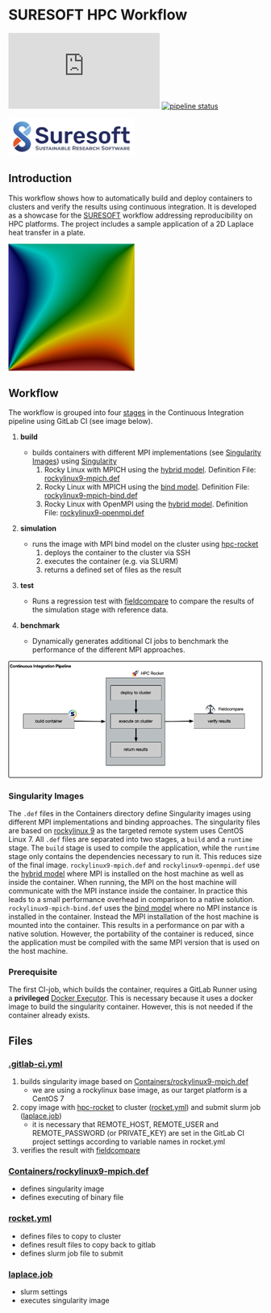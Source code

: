 # SURESOFT HPC Workflow

[![Matrix](https://img.shields.io/matrix/suresoft-general:matrix.org?server_fqdn=matrix.org)](https://matrix.to/#/#suresoft-general:matrix.org)
[![pipeline status](https://git.rz.tu-bs.de/soe.peters/suresoft-hpc-workflow/badges/main/pipeline.svg)](https://git.rz.tu-bs.de/soe.peters/suresoft-hpc-workflow/-/commits/main)


[<img src="img/SURESOFT-Logo.png" width="250"/>](img/SURESOFT-Logo.png)


## Introduction
This workflow shows how to automatically build and deploy containers to clusters and verify the results using continuous integration. It is developed as a showcase for the [SURESOFT](https://www.tu-braunschweig.de/suresoft) workflow addressing reproducibility on HPC platforms. The project includes a sample application of a 2D Laplace heat transfer in a plate.

[<img src="img/laplace2d.png" width="250"/>](img/laplace2d.png)
## Workflow
The workflow is grouped into four [stages](.gitlab-ci.yml) in the Continuous Integration pipeline using GitLab CI (see image below).

1. **build**
   - builds containers with different MPI implementations (see [Singularity Images](#singularity-images)) using [Singularity](https://docs.sylabs.io/guides/3.10/user-guide/)
     1. Rocky Linux with MPICH using the [hybrid model](https://docs.sylabs.io/guides/3.10/user-guide/mpi.html#hybrid-model). Definition File: [rockylinux9-mpich.def](Containers/rockylinux9-mpich.def)
     2. Rocky Linux with MPICH using the [bind model](https://docs.sylabs.io/guides/3.10/user-guide/mpi.html#bind-model). Definition File: [rockylinux9-mpich-bind.def](Containers/rockylinux9-mpich-bind.def)
     3. Rocky Linux with OpenMPI using the [hybrid model](https://docs.sylabs.io/guides/3.10/user-guide/mpi.html#hybrid-model). Definition File: [rockylinux9-openmpi.def](Containers/rockylinux9-openmpi.def)

2. **simulation**
   - runs the image with MPI bind model on the cluster using [hpc-rocket](https://doi.org/10.5281/zenodo.7355861)
      1. deploys the container to the cluster via SSH
      2. executes the container (e.g. via SLURM)
      3. returns a defined set of files as the result

3. **test**
   - Runs a regression test with [fieldcompare](https://gitlab.com/dglaeser/fieldcompare) to compare the results of the simulation stage with reference data.

4. **benchmark**
   - Dynamically generates additional CI jobs to benchmark the performance of the different MPI approaches.


![Workflow](img/workflow.png)


### Singularity Images

The `.def` files in the Containers directory define Singularity images using different MPI implementations and binding approaches. The singularity files are based on [rockylinux 9](https://rockylinux.org/) as the targeted remote system uses CentOS Linux 7.
All `.def` files are separated into two stages, a `build` and a `runtime` stage.
The `build` stage is used to compile the application, while the `runtime` stage only contains the dependencies necessary to run it.
This reduces size of the final image.
`rockylinux9-mpich.def` and `rockylinux9-openmpi.def` use the [hybrid model](https://docs.sylabs.io/guides/3.10/user-guide/mpi.html#hybrid-model) where MPI is installed on the host machine as well as inside the container. 
When running, the MPI on the host machine will communicate with the MPI instance inside the container. 
In practice this leads to a small performance overhead in comparison to a native solution.
`rockylinux9-mpich-bind.def` uses the [bind model](https://docs.sylabs.io/guides/3.10/user-guide/mpi.html#bind-model) where no MPI instance is installed in the container.
Instead the MPI installation of the host machine is mounted into the container.
This results in a performance on par with a native solution.
However, the portability of the container is reduced, since the application must be compiled with the same MPI version that is used on the host machine.


### Prerequisite
The first CI-job, which builds the container, requires a GitLab Runner using a **privileged** [Docker Executor](https://docs.gitlab.com/runner/executors/docker.html). This is necessary because it uses a docker image to build the singularity container. However, this is not needed if the container already exists.


## Files
### [.gitlab-ci.yml](.gitlab-ci.yml)
1. builds singularity image based on [Containers/rockylinux9-mpich.def](Containers/rockylinux9-mpich.def)
   - we are using a rockylinux base image, as our target platform is a CentOS 7
2. copy image with [hpc-rocket](https://zenodo.org/record/7469695) to cluster ([rocket.yml](rocket.yml)) and submit slurm job ([laplace.job](laplace.job))
   - it is necessary that REMOTE_HOST, REMOTE_USER and REMOTE_PASSWORD (or PRIVATE_KEY) are set in the GitLab CI project settings according to variable names in rocket.yml
3. verifies the result with [fieldcompare](https://gitlab.com/dglaeser/fieldcompare)

### [Containers/rockylinux9-mpich.def](Containers/rockylinux9-mpich.def)
- defines singularity image
- defines executing of binary file

### [rocket.yml](rocket.yml)
- defines files to copy to cluster
- defines result files to copy back to gitlab
- defines slurm job file to submit

### [laplace.job](laplace.job)
- slurm settings
- executes singularity image
